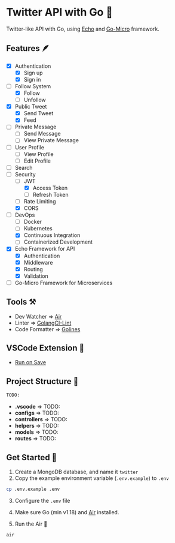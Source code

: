 # Twitter API with Go 👋

Twitter-like API with Go, using [Echo](https://github.com/labstack/echo) and [Go-Micro](https://github.com/go-micro/go-micro) framework.

## Features 🪶

- [x] Authentication
  - [x] Sign up
  - [x] Sign in
- [ ] Follow System
  - [x] Follow
  - [ ] Unfollow
- [x] Public Tweet
  - [x] Send Tweet
  - [x] Feed
- [ ] Private Message
  - [ ] Send Message
  - [ ] View Private Message
- [ ] User Profile
  - [ ] View Profile
  - [ ] Edit Profile
- [ ] Search
- [ ] Security
  - [ ] JWT
    - [x] Access Token
    - [ ] Refresh Token
  - [ ] Rate Limiting
  - [x] CORS
- [ ] DevOps
  - [ ] Docker
  - [ ] Kubernetes
  - [x] Continuous Integration
  - [ ] Containerized Development
- [x] Echo Framework for API
  - [x] Authentication
  - [x] Middleware
  - [x] Routing
  - [x] Validation
- [ ] Go-Micro Framework for Microservices

## Tools ⚒️

- Dev Watcher => [Air](https://github.com/cosmtrek/air)
- Linter => [GolangCI-Lint](https://github.com/golangci/golangci-lint)
- Code Formatter => [Golines](https://github.com/segmentio/golines)

## VSCode Extension 👾

- [Run on Save](https://marketplace.visualstudio.com/items?itemName=emeraldwalk.RunOnSave)

## Project Structure 🌊

```bash
TODO:
```

- **.vscode** => TODO:
- **configs** => TODO:
- **controllers** => TODO:
- **helpers** => TODO:
- **models** => TODO:
- **routes** => TODO:

## Get Started 👟

1. Create a MongoDB database, and name it `twitter`
2. Copy the example environment variable (`.env.example`) to `.env`

```bash
cp .env.example .env
```

3. Configure the `.env` file

4. Make sure Go (min v1.18) and [Air](https://github.com/cosmtrek/air) installed.

5. Run the Air 🛫

```bash
air
```
